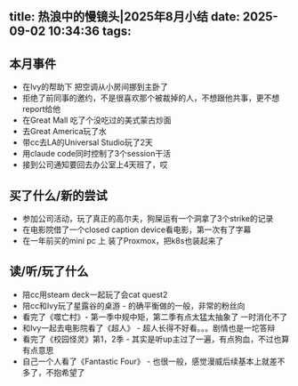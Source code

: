title: 热浪中的慢镜头|2025年8月小结
date: 2025-09-02 10:34:36
tags:
---
## 本月事件

- 在Ivy的帮助下 把空调从小房间挪到主卧了
- 拒绝了前同事的邀约，不是很喜欢那个被裁掉的人，不想跟他共事，更不想report给他
- 在Great Mall 吃了个没吃过的美式蒙古炒面
- 去Great America玩了水
- 带cc去LA的Universal Studio玩了2天
- 用claude code同时控制了3个session干活
- 接到公司通知要回去办公室上4天班了，哎


## 买了什么/新的尝试

- 参加公司活动，玩了真正的高尔夫，狗屎运有一个洞拿了3个strike的记录
- 在电影院借了一个closed caption device看电影，第一次有了字幕
- 在一年前买的mini pc 上 装了Proxmox，把k8s也装起来了


## 读/听/玩了什么

- 陪cc用steam deck一起玩了会cat quest2
- 陪cc和Ivy玩了星露谷的桌游 - 的确平衡做的一般，非常的粉丝向
- 看完了《噬亡村》- 第一季中规中矩，第二季有点太猛太抽象了 一时消化不了
- 和Ivy一起去电影院看了《超人》 - 超人长得不好看。。。剧情也是一坨答辩
- 看完了《校园怪灵》第1，2季 - 其实是听up主过了一遍，有点狗血，不过也算有点意思
- 自己一个人看了《Fantastic Four》 - 也很一般，感觉漫威后续基本上就差不多了，不抱希望了